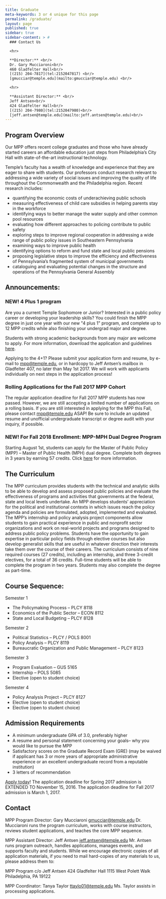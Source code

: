 ```yaml
---
title: Graduate
meta-keywords: 3 or 4 unique for this page
permalink: /graduate/
layout: page
published: true
sidebar: true
sidebar-content: > #
  ### Contact Us

  <hr>

  **Director:** <br/>
  Dr. Gary Mucciaroni<br/>
  460 Gladfelter Hall<br/>
  [(215) 204-7817](tel:2152047817) <br/>
  [gmucciar@temple.edu](mailto:gmucciar@temple.edu) <br/>

  <hr>

  **Assistant Director:** <br/>
  Jeff Antsen<br/>
  424 Gladfelter Hall<br/>
  [(215) 204-7980](tel:2152047980)<br/>
  [jeff.antsen@temple.edu](mailto:jeff.antsen@temple.edu)<br/>
---
```


## Program Overview

Our MPP offers recent college graduates and those who have already started careers an affordable education just steps from Philadelphia’s City Hall with state-of-the-art instructional technology.

Temple’s faculty has a wealth of knowledge and experience that they are eager to share with students. Our professors conduct research relevant to addressing a wide variety of social issues and improving the quality of life throughout the Commonwealth and the Philadelphia region. Recent research includes:

- quantifying the economic costs of underachieving public schools
- measuring effectiveness of child care subsidies in helping parents stay in the workforce
- identifying ways to better manage the water supply and other common pool resources
- evaluating how different approaches to policing contribute to public safety
- exploring steps to improve regional cooperation in addressing a wide range of public policy issues in Southeastern Pennsylvania
- examining ways to improve public health
- identifying options to reform and fund state and local public pensions
- proposing legislative steps to improve the efficiency and effectiveness of Pennsylvania’s fragmented system of municipal governments
- cataloguing and evaluating potential changes in the structure and operations of the Pennsylvania General Assembly

## Announcements:

### NEW! 4 Plus 1 program

Are you a current Temple Sophomore or Junior? Interested in a public policy career or developing your leadership skills? You could finish the MPP degree in just one year with our new "4 plus 1" program, and complete up to 12 MPP credits while also finishing your undergrad major and degree.

Students with strong academic backgrounds from any major are welcome to apply. For more information, download the application and guidelines [here](http://www.cla.temple.edu/politicalscience/files/2017/04/Revised-Application-and-Guidelines-for-MPP-4-plus-1-program.docx).  

Applying to the 4+1?  Please submit your application form and resume, by e-mail to [mpp@temple.edu](mailto:mpp@temple.edu), or in hardcopy to Jeff Antsen’s mailbox in Gladfelter 407, no later than May 1st 2017. We will work with applicants individually on next steps in the application process!

### Rolling Applications for the Fall 2017 MPP Cohort

The regular application deadline for Fall 2017 MPP students has now passed.  However, we are still accepting a limited number of applications on a rolling basis. If you are still interested in applying for the MPP this Fall, please contact [mpp@temple.edu](mailto:mpp@temple.edu) ASAP! Be sure to include an updated resume and unofficial undergraduate transcript or degree audit with your inquiry, if possible.

### NEW!  For Fall 2018 Enrollment:  MPP-MPH Dual Degree Program

Starting August 1st, students can apply for the Master of Public Policy (MPP) – Master of Public Health (MPH) dual degree. Complete both degrees in 3 years by earning 57 credits. Click [here](http://www.cla.temple.edu/politicalscience/files/2017/05/MPP-MPH-website-copy.docx) for more information.

## The Curriculum

The MPP curriculum provides students with the technical and analytic skills to be able to develop and assess proposed public policies and evaluate the effectiveness of programs and activities that governments at the federal, state and local levels undertake. An MPP develops students’ appreciation for the political and institutional contexts in which issues reach the policy agenda and policies are formulated, adopted, implemented and evaluated.  The MPP’s internship and policy analysis project components allow students to gain practical experience in public and nonprofit sector organizations and work on real-world projects and programs designed to address public policy problems.  Students have the opportunity to gain expertise in particular policy fields through elective courses but also develop generalist skills that are useful in whatever direction their interests take them over the course of their careers.
The curriculum consists of nine required courses (27 credits), including an internship, and three 3-credit electives, for a total of 36 credits. Full-time students will be able to complete the program in two years.  Students may also complete the degree as part-time.

## Course Sequence:

Semester 1

- The Policymaking Process – PLCY 8118
- Economics of the Public Sector – ECON 8112
- State and Local Budgeting – PLCY 8128

Semester 2

- Political Statistics – PLCY / POLS 8001
- Policy Analysis – PLCY 8119
- Bureaucratic Organization and Public Management – PLCY 8123

Semester 3

- Program Evaluation – GUS 5165
- Internship – POLS 5085
- Elective (open to student choice)

Semester 4

- Policy Analysis Project – PLCY 8127
- Elective (open to student choice)
- Elective (open to student choice)

## Admission Requirements

- A minimum undergraduate GPA of 3.0, preferably higher
- A resume and personal statement concerning your goals– why you would like to pursue the MPP
- Satisfactory scores on the Graduate Record Exam (GRE) (may be waived if applicant has 3 or more years of appropriate administrative experience or an excellent undergraduate record from a reputable institution)
- 3 letters of recommendation

[Apply today](http://www.temple.edu/apply/common/appcheck.asp)!
The application deadline for Spring 2017 admission is EXTENDED TO November 15, 2016.
The application deadline for Fall 2017 admission is March 1, 2017.

## Contact

MPP Program Director: Gary Mucciaroni
[gmucciar@temple.edu](mailto:gmucciar@temple.edu)
Dr. Mucciaroni runs the program curriculum, works with course instructors, reviews student applications, and teaches the core MPP sequence.

MPP Assistant Director: Jeff Antsen
[jeff.antsen@temple.edu](mailto:jeff.antsen@temple.edu)
Mr. Antsen runs program outreach, handles applications, manages events, and supports faculty and students.
While we encourage electronic copies of all application materials, if you need to mail hard-copies of any materials to us, please address them to:

MPP Program c/o Jeff Antsen
424 Gladfelter Hall
1115 West Polett Walk
Philadelphia, PA 19122

MPP Coordinator: Tanya Taylor
[ttaylo01@temple.edu](mailto:ttaylo01@temple.edu)
Ms. Taylor assists in processing applications.
